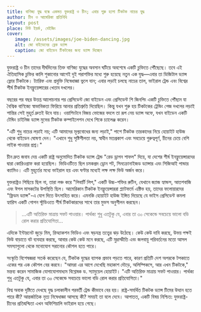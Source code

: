```yaml
---
title: বাণিজ্য যুদ্ধ বন্ধে একমত যুক্তরাষ্ট্র ও চীন; এবার শুরু হলো টিকটক নাচের যুদ্ধ
author: চীন ও আমেরিকা প্রতিনিধি
layout: post
place: নিউ ইয়র্ক, বেইজিং
cover:
   image: /assets/images/joe-biden-dancing.jpg
   alt: জো বাইডেনের ব্রেক ড্যান্স
   caption: জো বাইডেন টিকটকের জন্য ড্যান্স দিচ্ছেন
---
```


যুক্তরাষ্ট্র ও চীন তাদের দীর্ঘদিনের তিক্ত বাণিজ্য যুদ্ধের অবসান ঘটিয়ে অবশেষে একটি চুক্তিতে পৌঁছেছে। তবে এই ঐতিহাসিক চুক্তির কালি শুকানোর আগেই দুই পরাশক্তির মধ্যে শুরু হয়েছে নতুন এক যুদ্ধ—এবার তা ডিজিটাল ড্যান্স ফ্লোর টিকটকে। ট্যারিফ এবং প্রযুক্তি নিষেধাজ্ঞা ভুলে যান; এবার লড়াই চলছে নাচের তাল, ভাইরাল ট্রেন্ড এবং বিশ্বের শীর্ষ টিকটক ইনফ্লুয়েন্সারের খেতাব দখলের।

বছরের পর বছর উত্তপ্ত আলোচনার পর প্রেসিডেন্ট জো বাইডেন এবং প্রেসিডেন্ট শি জিনপিং একটি চুক্তিতে পৌঁছান যা বৈশ্বিক বাণিজ্যে স্বাভাবিকতা ফিরিয়ে আনার প্রতিশ্রুতি দিয়েছিল। কিন্তু যখন শুরু হয় টিকটকের ট্রেন্ডিং পেজ দখলের লড়াই শান্তির সেই মুহূর্ত দ্রুতই উবে যায়। ওয়াশিংটনে বিজয় ভোজের বদলে তা রূপ নেয় ড্যান্স অফে, যখন বাইডেন একটি টেন্ডিং চাইনিজ ড্যান্স মুভের টিকটক কম্পাইলেশন দেখে শিকে চ্যালেঞ্জ করেন।

"এটি শুধু নাচের লড়াই নয়; এটি আমাদের মূল্যবোধের জন্য লড়াই," পাশে টিকটক তারকাদের নিয়ে হোয়াইট হাউজ থেকে বাইডেন ঘোষণা দেন। "এখানে শুধু সৃষ্টিশীলতা নয়, স্বাধীন মতপ্রকাশ এবং সবচেয়ে গুরুত্বপূর্ণ, চীনের চেয়ে বেশি লাইক পাওয়ার প্রশ্ন।"

চীন দ্রুত জবাব দেয় একটি রাষ্ট্র অনুমোদিত টিকটক ড্যান্স ট্রেন্ড "রেড ড্রাগন শাফল" দিয়ে, যা দেশের শীর্ষ ইনফ্লুয়েন্সারদের দ্বারা কোরিওগ্রাফ করা হয়েছিল। ভিডিওটিতে ছিল চমকপ্রদ ড্রোন শট, সিনক্রোনাইজড ড্যান্সার এবং সিজিআই পান্ডার ক্যামিও। এটি মুহূর্তের মধ্যে ভাইরাল হয় এবং ঘণ্টার মধ্যেই লক্ষ লক্ষ ভিউ অর্জন করে।

যুক্তরাষ্ট্রও পিছিয়ে ছিল না, তারা লঞ্চ করে "লিবার্টি লিপ," একটি উচ্চ-শক্তির রুটিন, যেখানে জ্যাজ হ্যান্ডস, আতশবাজি এবং ঈগল মাসকটের উপস্থিতি ছিল। আমেরিকান টিকটক ইনফ্লুয়েন্সাররা প্ল্যাটফর্মে এক্টিভ হয়, তাদের ফলোয়ারদের "ফ্রিডম ড্যান্স"-এ যোগ দিতে উৎসাহিত করে। এমনকি হোয়াইট হাউজ ইঙ্গিত দিয়েছে যে ভাইস প্রেসিডেন্ট কমলা হ্যারিস একটি গোপন স্টুডিওতে শীর্ষ টিকটকারদের সাথে তার মুভস অনুশীলন করছেন।

> ...এটি অতিরিক্ত মাত্রায় সফট পাওয়ার। পার্থক্য শুধু এতটুকু যে, এবার তা ৩০ সেকেন্ডে সবচেয়ে ভালো বডি রোল করার প্রতিযোগিতা...

এদিকে ইন্টারনেট জুড়ে মিম, রিঅ্যাকশন ভিডিও এবং ষড়যন্ত্র তত্ত্বের ঝড় উঠেছে। কেউ কেউ দাবি করছে, উভয় পক্ষই ভিউ বাড়াতে বট ব্যবহার করছে, আবার কেউ কেউ মনে করছে, এটি মুদ্রাস্ফীতি এবং জলবায়ু পরিবর্তনের মতো আসল সমস্যাগুলো থেকে মনোযোগ সরানোর কৌশল হতে পারে।

সংস্কৃতি বিশেষজ্ঞরা সতর্ক করেছেন যে, টিকটক যুদ্ধের ব্যাপক প্রভাব পড়তে পারে, কারণ প্রতিটি দেশ অপরকে টপকাতে একের পর এক কৌশল বের করবে। "আমরা এর আগে দেখেছি মহাকাশ দৌড়ে, অলিম্পিকসে, আর এখন টিকটকে," মন্তব্য করেন সামাজিক যোগাযোগমাধ্যম বিশ্লেষক ড. স্যামুয়েল হোয়াইট। "এটি অতিরিক্ত মাত্রায় সফট পাওয়ার। পার্থক্য শুধু এতটুকু যে, এবার তা ৩০ সেকেন্ডে সবচেয়ে ভালো বডি রোল করার প্রতিযোগিতা।"

বিশ্ব অবাক দৃষ্টিতে দেখছে যুদ্ধ চলাকালীন পরবর্তী ট্রেন্ড কীভাবে বের হয়। রাষ্ট্র-সমর্থিত টিকটক ড্যান্স টিমের উত্থান হতে পারে কী? আন্তর্জাতিক নৃত্য নিষেধাজ্ঞা আসছে কী? সময়ই তা বলে দেবে। আপাতত, একটি বিষয় নিশ্চিত: যুক্তরাষ্ট্র-চীনের প্রতিদ্বন্দ্বিতা এখন অফিশিয়ালি ভাইরাল হয়ে গেছে।
